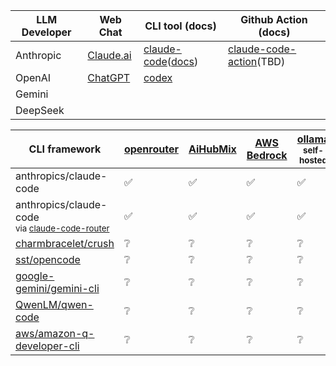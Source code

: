 <!-- ❌✅❔ -->

|  LLM Developer  | Web Chat | CLI tool (docs) | Github Action (docs) |
| --- | --- | --- | --- |
| Anthropic | [Claude.ai](https://claude.ai) | [claude-code](https://github.com/anthropics/claude-code)([docs](https://docs.claude.com/en/docs/claude-code/overview)) | [claude-code-action](https://github.com/anthropics/claude-code-action)(TBD) |
| OpenAI | [ChatGPT](https://chatgpt.com) | [codex](https://github.com/openai/codex)
| Gemini |
| DeepSeek |

| CLI framework                                                                                                   | [openrouter](https://openrouter.ai) | [AiHubMix](https://aihubmix.com) | [AWS Bedrock](https://aws.amazon.com/bedrock/) | [ollama](https://ollama.ai/)<br><sup>self-hosted</sup> | [anthropic](https://console.anthropic.com/) / [claude](https://claude.ai/settings/claude-code) | [openai](https://platform.openai.com/) | [gemini](https://gemini.google.com/) | [deepseek](https://www.deepseek.com)<sup>🇨🇳</sup> | [volcengine](https://www.volcengine.cn/)<sup>🇨🇳</sup> | [modelscope](https://modelscope.cn)<sup>🇨🇳</sup> | [dashscope](https://dashscope.aliyun.com/)<sup>🇨🇳</sup> |     |
| --------------------------------------------------------------------------------------------------------------- | ----------------------------------- | -------------------------------- | ---------------------------------------------- | ------------------------------------------------------ | ---------------------------------------------------------------------------------------------- | -------------------------------------- | ------------------------------------ | --------------------------------------------------- | ------------------------------------------------------- | -------------------------------------------------- | --------------------------------------------------------- | --- |
| anthropics/claude-code | ✅                                   | ✅                                | ✅                                              | ✅                                                      | ✅                                                                                              | ✅                                      | ✅                                    | ✅                                                   | ✅                                                       | ❔                                                  | ❔                                                         | ❔   |
| anthropics/claude-code<br><sup>via [claude-code-router](https://github.com/musistudio/claude-code-router)</sup> | ✅                                   | ✅                                | ✅                                              | ✅                                                      | ✅                                                                                              | ✅                                      | ✅                                    | ✅                                                   | ✅                                                       | ❔                                                  | ❔                                                         | ❔   |
| [charmbracelet/crush](https://github.com/charmbracelet/crush)                                                   | ❔                                   | ❔                                | ❔                                              | ❔                                                      | ❔                                                                                              | ❔                                      | ❔                                    | ❔                                                   | ❔                                                       | ❔                                                  | ❔                                                         |     |
| [sst/opencode](https://github.com/sst/opencode)                                                                 | ❔                                   | ❔                                | ❔                                              | ❔                                                      | ❔                                                                                              | ❔                                      | ❔                                    | ❔                                                   | ❔                                                       | ❔                                                  | ❔                                                         |     |
| [google-gemini/gemini-cli](https://github.com/google-gemini/gemini-cli)                                         | ❔                                   | ❔                                | ❔                                              | ❔                                                      | ❔                                                                                              | ❔                                      | ❔                                    | ❔                                                   | ❔                                                       | ❔                                                  | ❔                                                         |     |
| [QwenLM/qwen-code](https://github.com/QwenLM/qwen-code)                                                         | ❔                                   | ❔                                | ❔                                              | ❔                                                      | ❔                                                                                              | ❔                                      | ❔                                    | ❔                                                   | ❔                                                       | ❔                                                  | ❔                                                         |     |
| [aws/amazon-q-developer-cli](https://github.com/aws/amazon-q-developer-cli)                                     | ❔                                   | ❔                                | ❔                                              | ❔                                                      | ❔                                                                                              | ❔                                      | ❔                                    | ❔                                                   | ❔                                                       | ❔                                                  | ❔                                                         |     |
